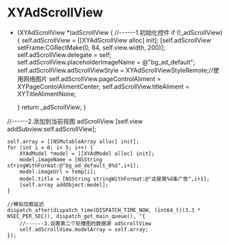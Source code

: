 # XYAdScrollView


- (XYAdScrollView *)adScrollView
{
    //------1.初始化控件
    if (!_adScrollView) {
        self.adScrollView = [[XYAdScrollView alloc] init];
        [self.adScrollView setFrame:CGRectMake(0, 64, self.view.width, 200)];
        self.adScrollView.delegate = self;
        self.adScrollView.placeholderImageName = @"bg_ad_default";
        self.adScrollView.adScrollViewStyle = XYAdScrollViewStyleRemote;//使用网络图片
        self.adScrollView.pageControlAliment = XYPageContolAlimentCenter;
        self.adScrollView.titleAliment = XYTitleAlimentNone;
        
    }
    return _adScrollView;
}


//------2.添加到当前视图  adScrollView
    [self.view addSubview:self.adScrollView];
    
    self.array = [[NSMutableArray alloc] init];
    for (int i = 0; i< 5; i++) {
        XYAdModel *model = [[XYAdModel alloc] init];
        model.imageName = [NSString stringWithFormat:@"bg_ad_default_0%d",i+1];
        model.imageUrl = temp[i];
        model.title = [NSString stringWithFormat:@"这是第%d条广告",i+1];
        [self.array addObject:model];
    }
    
    //模拟加载延迟
    dispatch_after(dispatch_time(DISPATCH_TIME_NOW, (int64_t)(3.3 * NSEC_PER_SEC)), dispatch_get_main_queue(), ^{
        //------3.设置第二个轮播图的数据源 adScrollView
        self.adScrollView.modelArray = self.array;
    });
